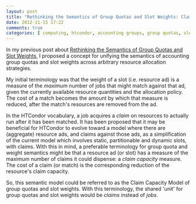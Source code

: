 ```yaml
---
layout: post
title: "Rethinking the Semantics of Group Quotas and Slot Weights: Claim Capacity Model"
date: 2012-11-15 17:22
comments: true
categories: [ computing, htcondor, accounting groups, group quotas, slot weights ]
---
```

In my previous post about [Rethinking the Semantics of Group Quotas and Slot Weights](http://erikerlandson.github.com/blog/2012/11/13/rethinking-the-semantics-of-group-quotas-and-slot-weights-for-heterogeneous-and-multidimensional-compute-resources), I proposed a concept for unifying the semantics of accounting group quotas and slot weights across arbitrary resource allocation strategies.

My initial terminology was that the weight of a slot (i.e. resource ad) is a measure of the *maximum* number of jobs that might match against that ad, given the currently available resource quantities and the allocation policy.  The cost of a match becomes the amount by which that measure is reduced, after the match's resources are removed from the ad.

In the HTCondor vocabulary, a job acquires a *claim* on resources to actually run after it has been matched.  It has been proposed that it may be beneficial for HTCondor to evolve toward a model where there are (aggregate) resource ads, and claims against those ads, as a simplification of the current model which involves static, partitionable and dynamic slots, with claims.  With this in mind, a preferable terminology for group quota and weight semantics might be that a resource ad (or slot) has a measure of the maximum number of claims it could dispense: a *claim capacity* measure.  The cost of a claim (or match) is the corresponding reduction of the resource's claim capacity.

So, this semantic model could be referred to as the Claim Capacity Model of group quotas and slot weights.  With this terminology, the shared 'unit' for group quotas and slot weights would be *claims* instead of *jobs*.
